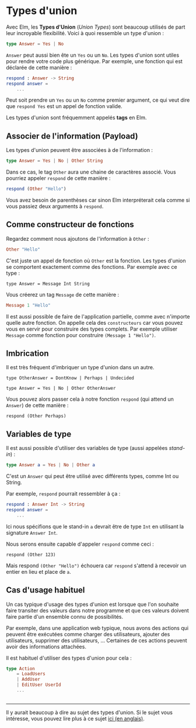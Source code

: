 # Types d'union

Avec Elm, les __Types d'Union__ (_Union Types_) sont beaucoup utilisés de part leur incroyable flexibilité. Voici à quoi ressemble un type d'union :


```elm
type Answer = Yes | No
```

`Answer` peut aussi bien ête un `Yes` ou un `No`. Les types d'union sont utiles pour rendre votre code plus générique. Par exemple, une fonction qui est déclarée de cette manière :

```elm
respond : Answer -> String
respond answer =
    ...
```

Peut soit prendre un `Yes` ou un `No` comme premier argument, ce qui veut dire que `respond Yes` est un appel de fonction valide.

Les types d'union sont fréquemment appelés __tags__ en Elm.

## Associer de l'information (Payload)

Les types d'union peuvent être associées à de l'information :

```elm
type Answer = Yes | No | Other String
```

Dans ce cas, le tag `Other` aura une chaine de caractères associé. Vous pourriez appeler `respond` de cette manière :

```elm
respond (Other "Hello")
```

Vous avez besoin de parenthèses car sinon Elm interpréterait cela comme si vous passiez deux arguments à `respond`.

## Comme constructeur de fonctions

Regardez comment nous ajoutons de l'information à `Other` :

```elm
Other "Hello"
```

C'est juste un appel de fonction où `Other` est la fonction. Les types d'union se comportent exactement comme des fonctions. Par exemple avec ce type :

```
type Answer = Message Int String
```

Vous créerez un tag `Message` de cette manière :

```elm
Message 1 "Hello"
```

Il est aussi possible de faire de l'application partielle, comme avec n'importe quelle autre fonction. On appelle cela des `constructeurs` car vous pouvez vous en servir pour construire des types complets. Par exemple utiliser `Message` comme fonction pour construire `(Message 1 "Hello")`.

## Imbrication

Il est très fréquent d'imbriquer un type d'union dans un autre.

```
type OtherAnswer = DontKnow | Perhaps | Undecided

type Answer = Yes | No | Other OtherAnswer
```

Vous pouvez alors passer cela à notre fonction `respond` (qui attend un `Answer`) de cette manière :

```
respond (Other Perhaps)
```

## Variables de type

Il est aussi possible d'utiliser des variables de type (aussi appelées _stand-in_) :

```elm
type Answer a = Yes | No | Other a
```

C'est un `Answer` qui peut être utilisé avec différents types, comme Int ou String.

Par exemple, `respond` pourrait ressembler à ça :

```elm
respond : Answer Int -> String
respond answer =
    ...
```

Ici nous spécifions que le stand-in `a` devrait être de type `Int` en utilisant la signature `Answer Int`.

Nous serons ensuite capable d'appeler `respond` comme ceci :

```
respond (Other 123)
```

Mais respond `(Other "Hello")` échouera car `respond` s'attend à recevoir un entier en lieu et place de `a`.

## Cas d'usage habituel

Un cas typique d'usage des types d'union est lorsque que l'on souhaite faire transiter des valeurs dans notre programme et que ces valeurs doivent faire partie d'un ensemble connu de possibilités.


Par exemple, dans une application web typique, nous avons des actions qui peuvent être exécutées comme charger des utilisateurs, ajouter des utilisateurs, supprimer des utilisateurs, … Certaines de ces actions peuvent avoir des informations attachées.

Il est habituel d'utiliser des types d'union pour cela :

```elm
type Action
    = LoadUsers
    | AddUser
    | EditUser UserId
    ...
  
```

---

Il y aurait beaucoup à dire au sujet des types d'union. Si le sujet vous intéresse, vous pouvez lire plus à ce sujet [ici (en anglais)](http://elm-lang.org/guide/model-the-problem).
